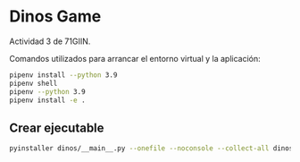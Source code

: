 # Dinos Game

Actividad 3 de 71GIIN.

Comandos utilizados para arrancar el entorno virtual y la aplicación:

```sh
pipenv install --python 3.9
pipenv shell
pipenv --python 3.9
pipenv install -e .
```

## Crear ejecutable

```sh
pyinstaller dinos/__main__.py --onefile --noconsole --collect-all dinos
```

